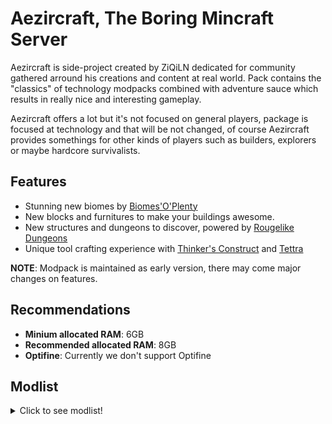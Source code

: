 # Aezircraft, The Boring Mincraft Server

Aezircraft is side-project created by ZiQiLN dedicated for community gathered arround his creations and content at real world. Pack contains the "classics" of technology modpacks combined with adventure sauce which results in really nice and interesting gameplay.

Aezircraft offers a lot but it's not focused on general players, package is focused at technology and that will be not changed, of course Aezircraft provides somethings for other kinds of players such as builders, explorers or maybe hardcore survivalists.

## Features
- Stunning new biomes by [Biomes'O'Plenty]()
- New blocks and furnitures to make your buildings awesome.
- New structures and dungeons to discover, powered by [Rougelike Dungeons]()
- Unique tool crafting experience with [Thinker's Construct]() and [Tettra]()

**NOTE**: Modpack is maintained as early version, there may come major changes on features.

## Recommendations
- **Minium allocated RAM**: 6GB
- **Recommended allocated RAM**: 8GB
- **Optifine**: Currently we don't support Optifine

## Modlist

<details>
  <summary>Click to see modlist!</summary>
  
### Client-Side Modifications
### Server-Side Modificatons
### Libraries & APIs
</details>
